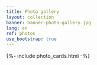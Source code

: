 ```yaml
---
title: Photo gallery
layout: collection
banner: banner-photo-gallery.jpg
lang: en
ref: photos
use_bootstrap: true
---
```


{%- include photo_cards.html -%}
